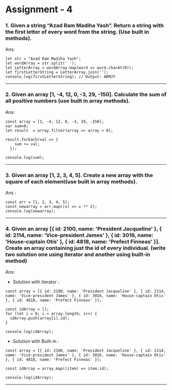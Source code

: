# Assignment - 4

### 1. Given a string “Azad Ram Madiha Yash”. Return a string with the first letter of every word from the string. (Use built in methods).

Ans:

```
let str = "Azad Ram Madiha Yash";
let wordArray = str.split(' ');
let LetterArray = wordArray.map(word => word.charAt(0));
let firstLetterString = LetterArray.join('');
console.log(firstLetterString); // Output: ARMJY

```
_____
### 2. Given an array [1, -4, 12, 0, -3, 29, -150]. Calculate the sum of all positive numbers (use built in array methods).

Ans:

```
const array = [1, -4, 12, 0, -3, 29, -150];
var sum=0;
let result  = array.filter(array => array > 0);

result.forEach(val => {
    sum += val;
  });

console.log(sum);
```
_____
### 3. Given an array [1, 2, 3, 4, 5]. Create a new array with the square of each element(use built in array methods).

Ans :

```
const arr = [1, 2, 3, 4, 5];
const newarray = arr.map((x) => x ** 2);
console.log(newarray); 

```
_____
### 4. Given an array [{ id: 2100, name: 'President Jacqueline' }, { id: 2114, name: 'Vice-president James' }, { id: 3016, name: 'House-captain Otis' },  { id: 4818, name: 'Prefect Finneas' }]. Create an array containing just the id of every individual. (write two solution one using iterator and another using built-in method)

Ans: 

- Solution with iterator : 
```
const array = [{ id: 2100, name: 'President Jacqueline' }, { id: 2114, name: 'Vice-president James' }, { id: 3016, name: 'House-captain Otis' }, { id: 4818, name: 'Prefect Finneas' }];

const idArray = [];
for (let i = 0; i < array.length; i++) {
  idArray.push(array[i].id);
}

console.log(idArray); 

```

- Solution with Built-in : 

```
const array = [{ id: 2100, name: 'President Jacqueline' }, { id: 2114, name: 'Vice-president James' }, { id: 3016, name: 'House-captain Otis' }, { id: 4818, name: 'Prefect Finneas' }];

const idArray = array.map((item) => item.id);

console.log(idArray); 

```
_______
